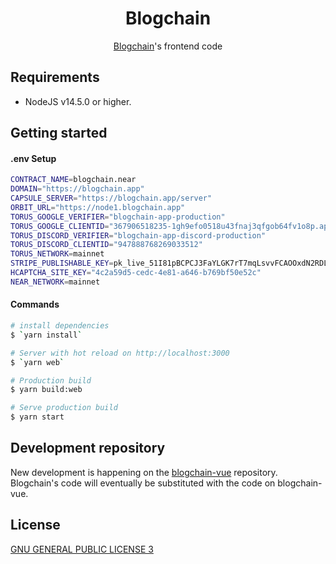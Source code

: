 <div align="center">

<h1>Blogchain</h1>

[Blogchain](https://blogchain.app)'s frontend code

</div>

## Requirements

- NodeJS v14.5.0 or higher.

## Getting started

#### .env Setup

```bash
CONTRACT_NAME=blogchain.near
DOMAIN="https://blogchain.app"
CAPSULE_SERVER="https://blogchain.app/server"
ORBIT_URL="https://node1.blogchain.app"
TORUS_GOOGLE_VERIFIER="blogchain-app-production"
TORUS_GOOGLE_CLIENTID="367906518235-1gh9efo0518u43fnaj3qfgob64fv1o8p.apps.googleusercontent.com"
TORUS_DISCORD_VERIFIER="blogchain-app-discord-production"
TORUS_DISCORD_CLIENTID="947888768269033512"
TORUS_NETWORK=mainnet
STRIPE_PUBLISHABLE_KEY=pk_live_51I81pBCPCJ3FaYLGK7rT7mqLsvvFCAOOxdN2RDLt868Oc2Tvrp6MYuyOoPyT6GkZNXvbGY02T5q6IsB8Z6HpE1PN00aopEjYBi
HCAPTCHA_SITE_KEY="4c2a59d5-cedc-4e81-a646-b769bf50e52c"
NEAR_NETWORK=mainnet
```

#### Commands

```bash
# install dependencies
$ `yarn install`

# Server with hot reload on http://localhost:3000
$ `yarn web`

# Production build
$ yarn build:web

# Serve production build
$ yarn start
```

## Development repository

New development is happening on the [blogchain-vue](https://github.com/capsulesocial/blogchain-vue) repository. Blogchain's code will eventually be substituted with the code on blogchain-vue.

## License 

[GNU GENERAL PUBLIC LICENSE 3](./LICENSE)
